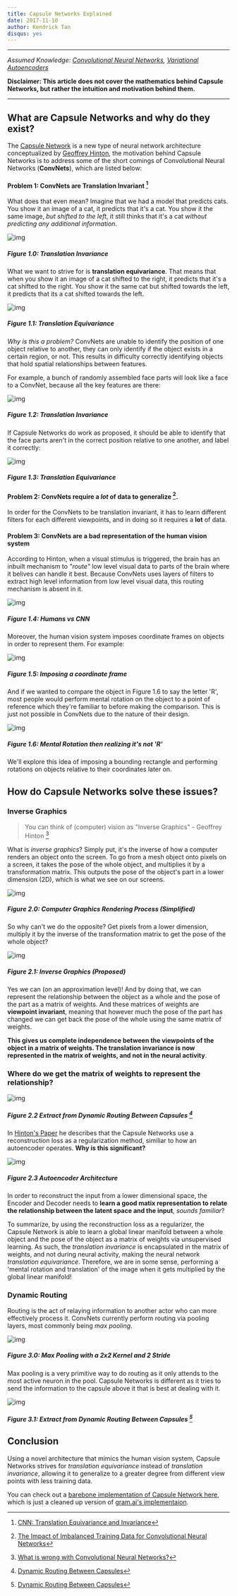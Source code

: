 ```yaml
---
title: Capsule Networks Explained
date: 2017-11-10
author: Kendrick Tan
disqus: yes
---
```


----

_Assumed Knowledge: [Convolutional Neural Networks](https://ujjwalkarn.me/2016/08/11/intuitive-explanation-convnets/), [Variational Autoencoders](https://kvfrans.com/variational-autoencoders-explained/)_

__Disclaimer: This article does not cover the mathematics behind Capsule Networks, but rather the intuition and motivation behind them.__

----

## What are Capsule Networks and why do they exist?

The [Capsule Network](https://arxiv.org/abs/1710.09829) is a new type of neural network architecture conceptualized by [Geoffrey Hinton](https://www.cs.toronto.edu/~hinton/), the motivation behind Capsule Networks is to address some of the short comings of Convolutional Neural Networks (__ConvNets__), which are listed below:

#### Problem 1: ConvNets are Translation Invariant [^1]

What does that even mean? Imagine that we had a model that predicts cats. You show it an image of a cat, it predicts that it's a cat. You show it the same image, _but shifted to the left_, it still thinks that it's a cat _without predicting any additional information_.

![img](https://i.imgur.com/mEIUqT8.png)
##### Figure 1.0: Translation Invariance

What we want to strive for is __translation equivariance__. That means that when you show it an image of a cat shifted to the right, it predicts that it's a cat shifted to the right. You show it the same cat but shifted towards the left, it predicts that its a cat shifted towards the left.

![img](https://i.imgur.com/u4ydpQ6.png)
##### Figure 1.1: Translation Equivariance

_Why is this a problem?_ ConvNets are unable to identify the position of one object relative to another, they can only identify if the object exists in a certain region, or not. This results in difficulty correctly identifying objects that hold spatial relationships between features.

For example, a bunch of randomly assembled face parts will look like a face to a ConvNet, because all the key features are there:

![img](https://i.imgur.com/0ZyaPt3.png)
##### Figure 1.2: Translation Invariance

If Capsule Networks do work as proposed, it should be able to identify that the face parts aren't in the correct position relative to one another, and label it correctly:

![img](https://i.imgur.com/mLt9suH.png)
##### Figure 1.3: Translation Equivariance

#### Problem 2: ConvNets require a _lot_ of data to generalize [^2].

In order for the ConvNets to be translation invariant, it has to learn different filters for each different viewpoints, and in doing so it requires a __lot__ of data.

#### Problem 3: ConvNets are a bad representation of the human vision system

According to Hinton, when a visual stimulus is triggered, the brain has an inbuilt mechanism to _"route"_ low level visual data to parts of the brain where it belives can handle it best. Because ConvNets uses layers of filters to extract high level information from low level visual data, this routing mechanism is absent in it.

![img](https://i.imgur.com/CVtE4HG.png)
##### Figure 1.4: Humans vs CNN

Moreover, the human vision system imposes coordinate frames on objects in order to represent them. For example:

![img](https://i.imgur.com/W8peps6.png)
##### Figure 1.5: Imposing a coordinate frame

And if we wanted to compare the object in Figure 1.6 to say the letter 'R', most people would perform mental rotation on the object to a point of reference which they're familiar to before making the comparison. This is just not possible in ConvNets due to the nature of their design.

![img](https://thumbs.gfycat.com/PortlyGracefulBichonfrise-size_restricted.gif)
##### Figure 1.6: Mental Rotation then realizing it's not 'R'

We'll explore this idea of imposing a bounding rectangle and performing rotations on objects relative to their coordinates later on.

## How do Capsule Networks solve these issues?

### Inverse Graphics

> You can think of (computer) vision as "Inverse Graphics" - Geoffrey Hinton [^3]

What is _inverse graphics_? Simply put, it's the inverse of how a computer renders an object onto the screen. To go from a mesh object onto pixels on a screen, it takes the pose of the whole object, and multiplies it by a transformation matrix. This outputs the pose of the object's part in a lower dimension (2D), which is what we see on our screens.

![img](https://i.imgur.com/DCmDyHl.png)
##### Figure 2.0: Computer Graphics Rendering Process (Simplified)

So why can't we do the opposite? Get pixels from a lower dimension, multiply it by the inverse of the transformation matrix to get the pose of the whole object?

![img](https://i.imgur.com/fOqnQ3C.png)
##### Figure 2.1: Inverse Graphics (Proposed)

Yes we can (on an approximation level)! And by doing that, we can represent the relationship between the object as a whole and the pose of the part as a matrix of weights. And these matrices of weights are __viewpoint invariant__, meaning that however much the pose of the part has changed we can get back the pose of the whole using the same matrix of weights.

__This gives us complete independence between the viewpoints of the object in a matrix of weights. The translation invariance is now represented in the matrix of weights, and not in the neural activity__.

### Where do we get the matrix of weights to represent the relationship?

![img](https://i.imgur.com/2fHUQrQ.png)
##### Figure 2.2 Extract from Dynamic Routing Between Capsules [^4]

In [Hinton's Paper](https://arxiv.org/pdf/1710.09829.pdf) he describes that the Capsule Networks use a reconstruction loss as a regularization method, similiar to how an autoencoder operates. __Why is this significant?__

![img](https://i.imgur.com/eCmc5fR.jpg)
##### Figure 2.3 Autoencoder Architecture

In order to reconstruct the input from a lower dimensional space, the Encoder and Decoder needs to __learn a good matix representation to relate the relationship between the latent space and the input__, _sounds familiar_?

To summarize, by using the reconstruction loss as a regularizer, the Capsule Network is able to learn a global linear manifold between a whole object and the pose of the object as a matrix of weights via unsupervised learning. As such, the _translation invariance_ is encapsulated in the matrix of weights, and not during neural activity, making the neural network _translation equivariance_. Therefore, we are in some sense, performing a 'mental rotation and translation' of the image when it gets multiplied by the global linear manifold!

### Dynamic Routing

Routing is the act of relaying information to another actor who can more effectively process it. ConvNets currently perform routing via pooling layers, most commonly being _max pooling_.

![img](https://computersciencewiki.org/images/8/8a/MaxpoolSample2.png)
##### Figure 3.0: Max Pooling with a 2x2 Kernel and 2 Stride

Max pooling is a very primitive way to do routing as it only attends to the most active neuron in the pool. Capsule Networks is different as it tries to send the information to the capsule above it that is best at dealing with it.

![img](https://i.imgur.com/Vd9kw7m.png)
##### Figure 3.1: Extract from Dynamic Routing Between Capsules [^4]

## Conclusion

Using a novel architecture that mimics the human vision system, Capsule Networks strives for _translation equivariance_ instead of _translation invariance_, allowing it to generalize to a greater degree from different view points with less training data.

You can check out a [barebone implementation of Capsule Network here](https://gist.github.com/kendricktan/9a776ec6322abaaf03cc9befd35508d4), which is just a cleaned up version of [gram.ai's implementaion](https://github.com/gram-ai/capsule-networks).


[^1]: [CNN: Translation Equivariance and Invariance](https://aboveintelligent.com/ml-cnn-translation-equivariance-and-invariance-da12e8ab7049)
[^2]: [The Impact of Imbalanced Training Data for Convolutional Neural Networks](https://www.kth.se/social/files/588617ebf2765401cfcc478c/PHensmanDMasko_dkand15.pdf)
[^3]: [What is wrong with Convolutional Neural Networks?](https://youtu.be/rTawFwUvnLE)
[^4]: [Dynamic Routing Between Capsules](https://arxiv.org/pdf/1710.09829.pdf)